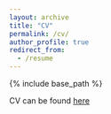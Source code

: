 ```yaml
---
layout: archive
title: "CV"
permalink: /cv/
author_profile: true
redirect_from:
  - /resume
---
```


{% include base_path %}

CV can be found [here](http://academicpages.github.io/files/cv.pdf)